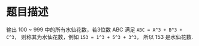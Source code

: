 # 题目描述

输出 100 ~ 999 中的所有水仙花数，若3位数 ABC 满足
``` ABC = A^3 + B^3 + C^3 ```，
则称其为水仙花数，例如
``` 153 = 1^3 + 5^3 + 3^3 ```，
所以 153 是水仙花数.